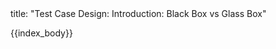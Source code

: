 <frontmatter>
title: "Test Case Design: Introduction: Black Box vs Glass Box"
</frontmatter>

{{index_body}}
